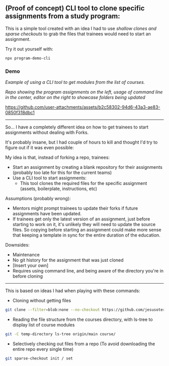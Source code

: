 ## (Proof of concept) CLI tool to clone specific assignments from a study program:

This is a simple tool created with an idea I had to use _shallow clones and sparse checkouts_ to grab the files that trainees would need to start an assignment.

Try it out yourself with:

```sh
npx program-demo-cli
```

### Demo

_Example of using a CLI tool to get modules from the list of courses._

_Repo showing the program assignments on the left, usage of command line in the center, editor on the right to showcase folders being updated_

https://github.com/user-attachments/assets/b2c58302-94d6-43a3-ae83-0850f318dbc1

---

So... I have a completely different idea on how to get trainees to start assignments without dealing with Forks.

It's probably insane, but I had couple of hours to kill and thought I'd try to figure out if it was even possible:

My idea is that, instead of forking a repo, trainees:
- Start an assignment by creating a blank repository for their assignments (probably too late for this for the current teams)
- Use a CLI tool to start assignments:
  - This tool clones the required files for the specific assignment (assets, boilerplate, instructions, etc)

Assumptions (probably wrong):

- Mentors might prompt trainees to update their forks if future assignments have been updated.
- If trainees get only the latest version of an assignment, just before starting to work on it, it's unlikely they will need to update the source files. So copying before starting an assignment could make more sense that keeping a template in sync for the entire duration of the education.

Downsides:
- Maintenance
- No git history for the assignment that was just cloned
- [Insert your own]
- Requires using command line, and being aware of the directory you're in before cloning

---

This is based on ideas I had when playing with these commands:

- Cloning without getting files

```sh
git clone --filter=blob:none --no-checkout https://github.com/jesusoterogomez/program-demo.git /dir
```

- Reading the file structure from the courses directory, with ls-tree to display list of course modules

```sh
git -C temp-directory ls-tree origin/main course/
```

- Selectively checking out files from a repo (To avoid downloading the entire repo every single time)
```sh
git sparse-checkout init / set
```

